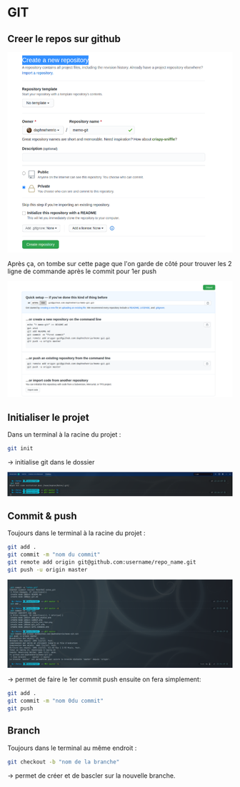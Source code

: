 # GIT

## Creer le repos sur github

![new repo github](./create_new_repo.png)

Après ça, on tombe sur cette page que l'on garde de côté pour trouver les 2 ligne de commande après le commit pour 1er push

![commande](./info_command.png)

## Initialiser le projet

Dans un terminal à la racine du projet :

```bash
git init
```

-> initialise git dans le dossier

![git init](./git_init.png)

## Commit & push

Toujours dans le terminal à la racine du projet :

```bash
git add .
git commit -m "nom du commit"
git remote add origin git@github.com:username/repo_name.git
git push -u origin master
```

![commit](./commit_push_first.png)

-> permet de faire le 1er commit push ensuite on fera simplement:

```bash
git add .
git commit -m "nom 0du commit"
git push
```

## Branch

Toujours dans le terminal au même endroit :

```bash
git checkout -b "nom de la branche"
```

-> permet de créer et de bascler sur la nouvelle branche.
